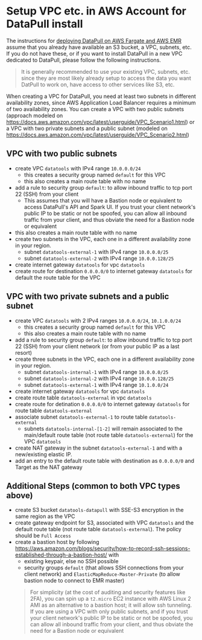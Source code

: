 # Setup VPC etc. in AWS Account for DataPull install
The instructions for [deploying DataPull on AWS Fargate and AWS EMR](/install_on_aws) assume that you already have available an S3 bucket, a VPC, subnets, etc. If you do not have these, or if you want to install DataPull in a new VPC dedicated to DataPull, please follow the following instructions. 

> It is generally recommended to use your existing VPC, subnets, etc. since they are most likely already setup to access the data you want DatPull to work on, have access to other services like S3, etc. 

When creating a VPC for DataPull, you need at least two subnets in different availability zones, since AWS Application Load Balancer requires a minimum of two availability zones. You can create a VPC with two public subnets (approach modeled on https://docs.aws.amazon.com/vpc/latest/userguide/VPC_Scenario1.html) or a VPC with two private subnets and a public subnet (modeled on https://docs.aws.amazon.com/vpc/latest/userguide/VPC_Scenario2.html)

## VPC with two public subnets
- create VPC `datatools` with IPv4 range `10.0.0.0/24`
    - this creates a security group named `default` for this VPC
    - this also creates a main route table with no name
- add a rule to security group `default`: to allow inbound traffic to tcp port 22 (SSH) from your client
    - This assumes that you will have a Bastion node or equivalent to access DataPull's API and Spark UI. If you trust your client network's public IP to be static or not be spoofed, you can allow all inbound traffic from your client, and thus obviate the need for a Bastion node or equivalent
- this also creates a main route table with no name
- create two subnets in the VPC, each one in a different availability zone in your region.
    - subnet `datatools-external-1` with IPv4 range `10.0.0.0/25`
    - subnet `datatools-external-2` with IPv4 range `10.0.0.128/25`
- create internet gateway `datatools` for vpc `datatools`
- create route for destination `0.0.0.0/0` to internet gateway `datatools` for default the route table for the VPC

## VPC with two private subnets and a public subnet
- create VPC `datatools` with 2 IPv4 ranges `10.0.0.0/24`, `10.1.0.0/24`
    - this creates a security group named `default` for this VPC
    - this also creates a main route table with no name
- add a rule to security group `default`: to allow inbound traffic to tcp port 22 (SSH) from your client network (or from your public IP as a last resort)
- create three subnets in the VPC, each one in a different availability zone in your region.
    - subnet `datatools-internal-1` with IPv4 range `10.0.0.0/25`
    - subnet `datatools-internal-2` with IPv4 range `10.0.0.128/25`
    - subnet `datatools-external-1` with IPv4 range `10.1.0.0/24`
- create internet gateway `datatools` for vpc `datatools`
- create route table `datatools-external` in vpc `datatools`
- create route for detination `0.0.0.0/0` to internet gateway `datatools` for route table `datatools-external`
- associate subnet `datatools-external-1` to route table `datatools-external`
    - subnets `datatools-internal-[1-2]` will remain associated to the main/default route table (not route table `datatools-external`) for the VPC `datatools`
- create NAT gateway in the subnet `datatools-external-1` and with a new/existing elastic IP. 
- add an entry to the default route table with destination as `0.0.0.0/0`  and Target as the NAT gateway

## Additional Steps (common to both VPC types above)
- create S3 bucket `datatools-datapull` with SSE-S3 encryption in the same region as the VPC
- create gateway endpoint for S3, associated with VPC `datatools` and the default route table (not route table `datatools-external`). The policy should be `Full Access`
- create a bastion host by following https://aws.amazon.com/blogs/security/how-to-record-ssh-sessions-established-through-a-bastion-host/ with
    - existing keypair, else no SSH possible
    - security groups `default` (that allows SSH connections from your client network) and `ElasticMapReduce-Master-Private` (to allow bastion node to connect to EMR master)
    > For simplicity (at the cost of auditing and security features like 2FA), you can spin up a `t2.micro` EC2 instance with AWS Linux 2 AMI as an alternative to a bastion host; it will allow ssh tunneling. 
    > If you are using a VPC with only public subnets, and if you trust your client network's public IP to be static or not be spoofed, you can allow all inbound traffic from your client, and thus obviate the need for a Bastion node or equivalent